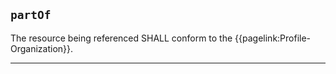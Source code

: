 ## `partOf`

The resource being referenced SHALL conform to the {{pagelink:Profile-Organization}}.

---